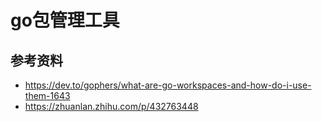 # go包管理工具
## 参考资料
- https://dev.to/gophers/what-are-go-workspaces-and-how-do-i-use-them-1643
- https://zhuanlan.zhihu.com/p/432763448